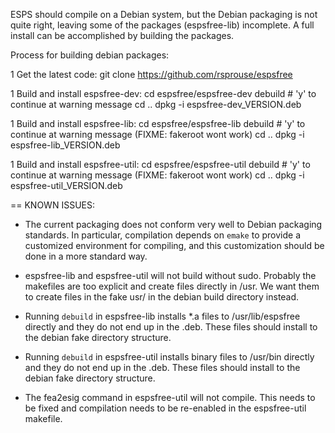 ESPS should compile on a Debian system, but the Debian packaging is not
quite right, leaving some of the packages (espsfree-lib) incomplete. A
full install can be accomplished by building the packages.

Process for building debian packages:

1 Get the latest code:
  git clone https://github.com/rsprouse/espsfree

1 Build and install espsfree-dev:
  cd espsfree/espsfree-dev
  debuild     # 'y' to continue at warning message
  cd ..
  dpkg -i espsfree-dev_VERSION.deb 

1 Build and install espsfree-lib:
  cd espsfree/espsfree-lib
  debuild     # 'y' to continue at warning message (FIXME: fakeroot wont work)
  cd ..
  dpkg -i espsfree-lib_VERSION.deb 

1 Build and install espsfree-util:
  cd espsfree/espsfree-util
  debuild     # 'y' to continue at warning message (FIXME: fakeroot wont work)
  cd ..
  dpkg -i espsfree-util_VERSION.deb 

== KNOWN ISSUES:

- The current packaging does not conform very well to Debian
packaging standards. In particular, compilation depends on `emake` to provide
a customized environment for compiling, and this customization should be
done in a more standard way.

- espsfree-lib and espsfree-util will not build without sudo.
Probably the makefiles are too explicit and create files directly in /usr.
We want them to create files in the fake usr/ in the debian build directory
instead.

- Running `debuild` in espsfree-lib installs *.a files to /usr/lib/espsfree
directly and they do not end up in the .deb. These files should install to
the debian fake directory structure.

- Running `debuild` in espsfree-util installs binary files to /usr/bin
directly and they do not end up in the .deb. These files should install to
the debian fake directory structure.

- The fea2esig command in espsfree-util will not compile. This needs to be
fixed and compilation needs to be re-enabled in the espsfree-util makefile.

